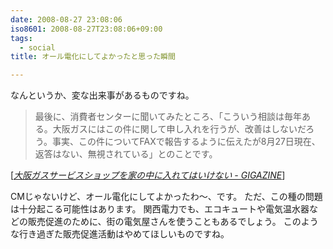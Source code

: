 ```yaml
---
date: 2008-08-27 23:08:06
iso8601: 2008-08-27T23:08:06+09:00
tags:
  - social
title: オール電化にしてよかったと思った瞬間

---
```


なんというか、変な出来事があるものですね。

<blockquote cite="http://gigazine.net/index.php?/news/comments/20080827_osaka_gas_service/" title="大阪ガスサービスショップを家の中に入れてはいけない - GIGAZINE" class="blockquote">
  <p>最後に、消費者センターに聞いてみたところ、「こういう相談は毎年ある。大阪ガスにはこの件に関して申し入れを行うが、改善はしないだろう。事実、この件についてFAXで報告するように伝えたが8月27日現在、返答はない、無視されている」とのことです。</p>
</blockquote>
<div class="cite">[<cite><a href="http://gigazine.net/news/20080827_osaka_gas_service/">大阪ガスサービスショップを家の中に入れてはいけない - GIGAZINE</a></cite>]</div>

CMじゃないけど、オール電化にしてよかったわ～、です。
ただ、この種の問題は十分起こる可能性はあります。
関西電力でも、エコキュートや電気温水器などの販売促進のために、街の電気屋さんを使うこともあるでしょう。
このような行き過ぎた販売促進活動はやめてほしいものですね。
